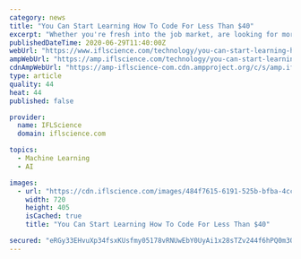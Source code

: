 ```yaml
---
category: news
title: "You Can Start Learning How To Code For Less Than $40"
excerpt: "Whether you're fresh into the job market, are looking for more secure employment after the coronavirus pandemic, or want to elevate your earning potential,"
publishedDateTime: 2020-06-29T11:40:00Z
webUrl: "https://www.iflscience.com/technology/you-can-start-learning-how-to-code-for-less-than-40/"
ampWebUrl: "https://amp.iflscience.com/technology/you-can-start-learning-how-to-code-for-less-than-40/"
cdnAmpWebUrl: "https://amp-iflscience-com.cdn.ampproject.org/c/s/amp.iflscience.com/technology/you-can-start-learning-how-to-code-for-less-than-40/"
type: article
quality: 44
heat: 44
published: false

provider:
  name: IFLScience
  domain: iflscience.com

topics:
  - Machine Learning
  - AI

images:
  - url: "https://cdn.iflscience.com/images/484f7615-6191-525b-bfba-4cc44eb3ad5c/default-1593424124-cover-image.jpg"
    width: 720
    height: 405
    isCached: true
    title: "You Can Start Learning How To Code For Less Than $40"

secured: "eRGy33EHvuXp34fsxKUsfmy05178vRNUwEbY0UyAi1x28sTZv244f6hPQ0m3Qf0ZEzjdDbCzowNFtcb1GsObTZc4zkU3SsKPxsSHWPhlomsycHM2KyNm+MU5TCYd0/eVVyQ8mHfO60CgtRmowrcCkslh00MMmgzB60ti6HLke2pwPIMozPJd921hfshTcc17DlFGwxbdIZXQjmhQjxfhrT03ln2i2OtNSMNpOa6kpNZ49WNNY2ATpnl2LMpuydiVaAO8VguhJTfxEDf0ahEyB82kXM/YEVD5F2BRoch/W/MkSLTyGFxW1f8qItT6t1yxEiMuaAw1Ek8wxe6OFs0xcw==;y7SEJ5/WqrsqpAgRpTaXzw=="
---
```


